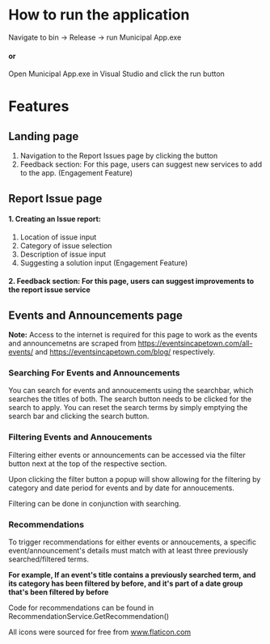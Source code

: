 # How to run the application
Navigate to bin -> Release -> run Municipal App.exe
#### or 
Open Municipal App.exe in Visual Studio and click the run button

# Features
## Landing page
1. Navigation to the Report Issues page by clicking the button
2. Feedback section: For this page, users can suggest new services to add to the app. (Engagement Feature)

## Report Issue page
#### 1. Creating an Issue report:
  1. Location of issue input
  2. Category of issue selection
  3. Description of issue input
  4. Suggesting a solution input (Engagement Feature)
#### 2. Feedback section: For this page, users can suggest improvements to the report issue service

## Events and Announcements page
**Note:** Access to the internet is required for this page to work as the events and announcemetns are scraped from
https://eventsincapetown.com/all-events/ and https://eventsincapetown.com/blog/ respectively.

### Searching For Events and Announcements
You can search for events and annoucements using the searchbar, which searches the titles of both.
The search button needs to be clicked for the search to apply.
You can reset the search terms by simply emptying the search bar and clicking the search button.

### Filtering Events and Annoucements
Filtering either events or announcements can be accessed via the filter button next at the top of the respective section.

Upon clicking the filter button a popup will show allowing for the filtering by category and date period for events
and by date for annoucements.

Filtering can be done in conjunction with searching.

### Recommendations
To trigger recommendations for either events or annoucements, a specific event/announcement's details must match 
with at least three previously searched/filtered terms. 

**For example, If an event's title contains a previously searched term, and its category has been filtered by before, and it's part of a date group that's been filtered by before**

Code for recommendations can be found in RecommendationService.GetRecommendation()

All icons were sourced for free from www.flaticon.com

